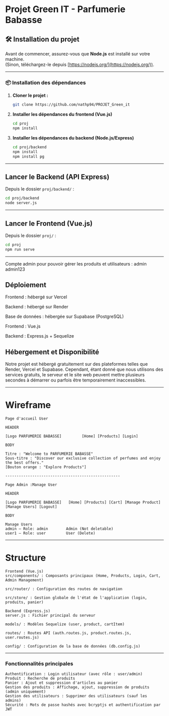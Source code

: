 # Projet Green IT - Parfumerie Babasse

## 🛠️ Installation du projet

Avant de commencer, assurez-vous que **Node.js** est installé sur votre machine.  
(Sinon, téléchargez-le depuis [https://nodejs.org/](https://nodejs.org/)).

---

### 📦 Installation des dépendances

1. **Cloner le projet :**
   ```bash
   git clone https://github.com/nathp94/PROJET_Green_it
   ```


2. **Installer les dépendances du frontend (Vue.js)**
   ```bash
   cd proj
   npm install
   ```

3. **Installer les dépendances du backend (Node.js/Express)**
   ```bash
   cd proj/backend
   npm install
   npm install pg
   ```



---

## Lancer le Backend (API Express)

Depuis le dossier `proj/backend/` :

   ```bash
   cd proj/backend
   node server.js
   ```

---

## Lancer le Frontend (Vue.js)

Depuis le dossier `proj/` :

   ```bash
   cd proj
   npm run serve
   ```

---

Compte admin pour pouvoir gérer les produits et utilisateurs : 
admin
admin123

## Déploiement

Frontend : hébergé sur Vercel

Backend : hébergé sur Render

Base de données : hébergée sur Supabase (PostgreSQL)

Frontend : Vue.js

Backend : Express.js + Sequelize

## Hébergement et Disponibilité

Notre projet est hébergé gratuitement sur des plateformes telles que Render, Vercel et Supabase.
Cependant, étant donné que nous utilisons des services gratuits, le serveur et le site web peuvent mettre plusieurs secondes à démarrer ou parfois être temporairement inaccessibles.

---

# Wireframe
```
Page d'accueil User

HEADER

[Logo PARFUMERIE BABASSE]         [Home] [Products] [Login]

BODY

Titre : "Welcome to PARFUMERIE BABASSE"
Sous-titre : "Discover our exclusive collection of perfumes and enjoy the best offers."
[Bouton orange : "Explore Products"]

---------------------------------------------------

Page Admin :Manage User

HEADER

[Logo PARFUMERIE BABASSE]   [Home] [Products] [Cart] [Manage Product] [Manage Users] [Logout]

BODY

Manage Users
admin — Role: admin        Admin (Not deletable)
user1 — Role: user         User (Delete)
```
---

# Structure

```
Frontend (Vue.js)
src/components/ : Composants principaux (Home, Products, Login, Cart, Admin Management)

src/router/ : Configuration des routes de navigation

src/store/ : Gestion globale de l'état de l'application (login, produits, panier)

Backend (Express.js)
server.js : Fichier principal du serveur

models/ : Modèles Sequelize (user, product, cartItem)

routes/ : Routes API (auth.routes.js, product.routes.js, user.routes.js)

config/ : Configuration de la base de données (db.config.js)

```

---
### Fonctionnalités principales
```
Authentification : Login utilisateur (avec rôle : user/admin)
Produit : Recherche de produits
Panier : Ajout et suppression d'articles au panier
Gestion des produits : Affichage, ajout, suppression de produits (admin uniquement)
Gestion des utilisateurs : Supprimer des utilisateurs (sauf les admins)
Sécurité : Mots de passe hashés avec bcryptjs et authentification par JWT
```
